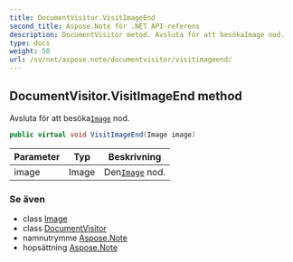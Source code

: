 ```yaml
---
title: DocumentVisitor.VisitImageEnd
second_title: Aspose.Note för .NET API-referens
description: DocumentVisitor metod. Avsluta för att besökaImage nod.
type: docs
weight: 50
url: /sv/net/aspose.note/documentvisitor/visitimageend/
---
```

## DocumentVisitor.VisitImageEnd method

Avsluta för att besöka[`Image`](../../image/) nod.

```csharp
public virtual void VisitImageEnd(Image image)
```

| Parameter | Typ | Beskrivning |
| --- | --- | --- |
| image | Image | Den[`Image`](../../image/) nod. |

### Se även

* class [Image](../../image/)
* class [DocumentVisitor](../)
* namnutrymme [Aspose.Note](../../documentvisitor/)
* hopsättning [Aspose.Note](../../../)


